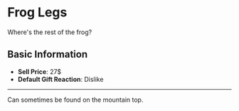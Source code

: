 # Frog Legs

Where's the rest of the frog?

## Basic Information

- **Sell Price**: 27$
- **Default Gift Reaction**: Dislike

---
Can sometimes be found on the mountain top.
